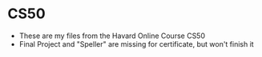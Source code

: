 # CS50
- These are my files from the Havard Online Course CS50
- Final Project and "Speller" are missing for certificate, but won't finish it
